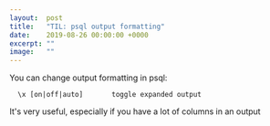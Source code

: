 ```yaml
---
layout:  post
title:   "TIL: psql output formatting"
date:    2019-08-26 00:00:00 +0000
excerpt: ""
image:   ""
---
```



You can change output formatting in psql:

```
  \x [on|off|auto]       toggle expanded output
```

It's very useful, especially if you have a lot of columns in an output
